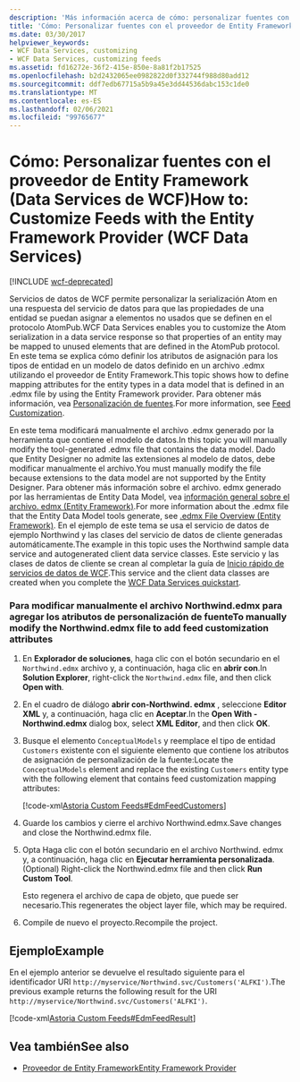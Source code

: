 ```yaml
---
description: 'Más información acerca de cómo: personalizar fuentes con el proveedor de Entity Framework (Servicios de datos de WCF)'
title: 'Cómo: Personalizar fuentes con el proveedor de Entity Framework (Data Services de WCF)'
ms.date: 03/30/2017
helpviewer_keywords:
- WCF Data Services, customizing
- WCF Data Services, customizing feeds
ms.assetid: fd16272e-36f2-415e-850e-8a81f2b17525
ms.openlocfilehash: b2d2432065ee0982822d0f332744f988d80add12
ms.sourcegitcommit: ddf7edb67715a5b9a45e3dd44536dabc153c1de0
ms.translationtype: MT
ms.contentlocale: es-ES
ms.lasthandoff: 02/06/2021
ms.locfileid: "99765677"
---
```

# <a name="how-to-customize-feeds-with-the-entity-framework-provider-wcf-data-services"></a><span data-ttu-id="bd069-103">Cómo: Personalizar fuentes con el proveedor de Entity Framework (Data Services de WCF)</span><span class="sxs-lookup"><span data-stu-id="bd069-103">How to: Customize Feeds with the Entity Framework Provider (WCF Data Services)</span></span>

[!INCLUDE [wcf-deprecated](~/includes/wcf-deprecated.md)]

<span data-ttu-id="bd069-104">Servicios de datos de WCF permite personalizar la serialización Atom en una respuesta del servicio de datos para que las propiedades de una entidad se puedan asignar a elementos no usados que se definen en el protocolo AtomPub.</span><span class="sxs-lookup"><span data-stu-id="bd069-104">WCF Data Services enables you to customize the Atom serialization in a data service response so that properties of an entity may be mapped to unused elements that are defined in the AtomPub protocol.</span></span> <span data-ttu-id="bd069-105">En este tema se explica cómo definir los atributos de asignación para los tipos de entidad en un modelo de datos definido en un archivo .edmx utilizando el proveedor de Entity Framework.</span><span class="sxs-lookup"><span data-stu-id="bd069-105">This topic shows how to define mapping attributes for the entity types in a data model that is defined in an .edmx file by using the Entity Framework provider.</span></span> <span data-ttu-id="bd069-106">Para obtener más información, vea [Personalización de fuentes](feed-customization-wcf-data-services.md).</span><span class="sxs-lookup"><span data-stu-id="bd069-106">For more information, see [Feed Customization](feed-customization-wcf-data-services.md).</span></span>  
  
 <span data-ttu-id="bd069-107">En este tema modificará manualmente el archivo .edmx generado por la herramienta que contiene el modelo de datos.</span><span class="sxs-lookup"><span data-stu-id="bd069-107">In this topic you will manually modify the tool-generated .edmx file that contains the data model.</span></span> <span data-ttu-id="bd069-108">Dado que Entity Designer no admite las extensiones al modelo de datos, debe modificar manualmente el archivo.</span><span class="sxs-lookup"><span data-stu-id="bd069-108">You must manually modify the file because extensions to the data model are not supported by the Entity Designer.</span></span> <span data-ttu-id="bd069-109">Para obtener más información sobre el archivo. edmx generado por las herramientas de Entity Data Model, vea [información general sobre el archivo. edmx (Entity Framework)](/previous-versions/dotnet/netframework-4.0/cc982042(v=vs.100)).</span><span class="sxs-lookup"><span data-stu-id="bd069-109">For more information about the .edmx file that the Entity Data Model tools generate, see [.edmx File Overview (Entity Framework)](/previous-versions/dotnet/netframework-4.0/cc982042(v=vs.100)).</span></span> <span data-ttu-id="bd069-110">En el ejemplo de este tema se usa el servicio de datos de ejemplo Northwind y las clases del servicio de datos de cliente generadas automáticamente.</span><span class="sxs-lookup"><span data-stu-id="bd069-110">The example in this topic uses the Northwind sample data service and autogenerated client data service classes.</span></span> <span data-ttu-id="bd069-111">Este servicio y las clases de datos de cliente se crean al completar la guía de [Inicio rápido de servicios de datos de WCF](quickstart-wcf-data-services.md).</span><span class="sxs-lookup"><span data-stu-id="bd069-111">This service and the client data classes are created when you complete the [WCF Data Services quickstart](quickstart-wcf-data-services.md).</span></span>  
  
### <a name="to-manually-modify-the-northwindedmx-file-to-add-feed-customization-attributes"></a><span data-ttu-id="bd069-112">Para modificar manualmente el archivo Northwind.edmx para agregar los atributos de personalización de fuente</span><span class="sxs-lookup"><span data-stu-id="bd069-112">To manually modify the Northwind.edmx file to add feed customization attributes</span></span>  
  
1. <span data-ttu-id="bd069-113">En **Explorador de soluciones**, haga clic con el botón secundario en el `Northwind.edmx` archivo y, a continuación, haga clic en **abrir con**.</span><span class="sxs-lookup"><span data-stu-id="bd069-113">In **Solution Explorer**, right-click the `Northwind.edmx` file, and then click **Open with**.</span></span>  
  
2. <span data-ttu-id="bd069-114">En el cuadro de diálogo **abrir con-Northwind. edmx** , seleccione **Editor XML** y, a continuación, haga clic en **Aceptar**.</span><span class="sxs-lookup"><span data-stu-id="bd069-114">In the **Open With - Northwind.edmx** dialog box, select **XML Editor**, and then click **OK**.</span></span>  
  
3. <span data-ttu-id="bd069-115">Busque el elemento `ConceptualModels` y reemplace el tipo de entidad `Customers` existente con el siguiente elemento que contiene los atributos de asignación de personalización de la fuente:</span><span class="sxs-lookup"><span data-stu-id="bd069-115">Locate the `ConceptualModels` element and replace the existing `Customers` entity type with the following element that contains feed customization mapping attributes:</span></span>  
  
     [!code-xml[Astoria Custom Feeds#EdmFeedCustomers](../../../../samples/snippets/xml/VS_Snippets_Misc/astoria_custom_feeds/xml/northwind.csdl#edmfeedcustomers)]  
  
4. <span data-ttu-id="bd069-116">Guarde los cambios y cierre el archivo Northwind.edmx.</span><span class="sxs-lookup"><span data-stu-id="bd069-116">Save changes and close the Northwind.edmx file.</span></span>  
  
5. <span data-ttu-id="bd069-117">Opta Haga clic con el botón secundario en el archivo Northwind. edmx y, a continuación, haga clic en **Ejecutar herramienta personalizada**.</span><span class="sxs-lookup"><span data-stu-id="bd069-117">(Optional) Right-click the Northwind.edmx file and then click **Run Custom Tool**.</span></span>  
  
     <span data-ttu-id="bd069-118">Esto regenera el archivo de capa de objeto, que puede ser necesario.</span><span class="sxs-lookup"><span data-stu-id="bd069-118">This regenerates the object layer file, which may be required.</span></span>  
  
6. <span data-ttu-id="bd069-119">Compile de nuevo el proyecto.</span><span class="sxs-lookup"><span data-stu-id="bd069-119">Recompile the project.</span></span>  
  
## <a name="example"></a><span data-ttu-id="bd069-120">Ejemplo</span><span class="sxs-lookup"><span data-stu-id="bd069-120">Example</span></span>  

 <span data-ttu-id="bd069-121">En el ejemplo anterior se devuelve el resultado siguiente para el identificador URI `http://myservice/Northwind.svc/Customers('ALFKI')`.</span><span class="sxs-lookup"><span data-stu-id="bd069-121">The previous example returns the following result for the URI `http://myservice/Northwind.svc/Customers('ALFKI')`.</span></span>  
  
 [!code-xml[Astoria Custom Feeds#EdmFeedResult](../../../../samples/snippets/xml/VS_Snippets_Misc/astoria_custom_feeds/xml/edmfeedresult.xml#edmfeedresult)]  
  
## <a name="see-also"></a><span data-ttu-id="bd069-122">Vea también</span><span class="sxs-lookup"><span data-stu-id="bd069-122">See also</span></span>

- [<span data-ttu-id="bd069-123">Proveedor de Entity Framework</span><span class="sxs-lookup"><span data-stu-id="bd069-123">Entity Framework Provider</span></span>](entity-framework-provider-wcf-data-services.md)
